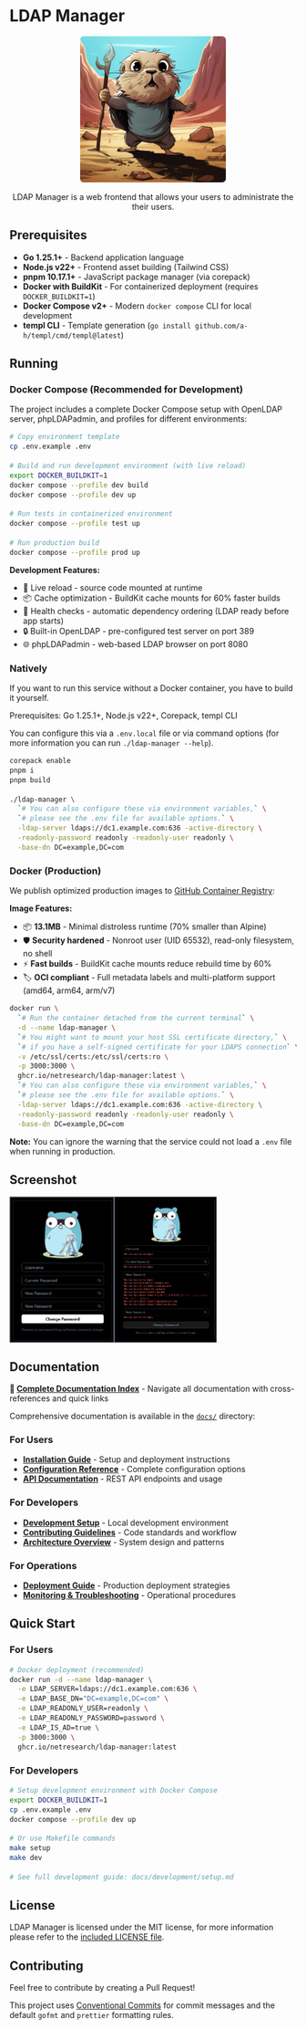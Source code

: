 # LDAP Manager

<div align=center>

  <img src="./internal/web/static/logo.webp" height="256" alt="">

<span>LDAP Manager is a web frontend that allows your users to administrate the their users.</span>

</div>

## Prerequisites

- **Go 1.25.1+** - Backend application language
- **Node.js v22+** - Frontend asset building (Tailwind CSS)
- **pnpm 10.17.1+** - JavaScript package manager (via corepack)
- **Docker with BuildKit** - For containerized deployment (requires `DOCKER_BUILDKIT=1`)
- **Docker Compose v2+** - Modern `docker compose` CLI for local development
- **templ CLI** - Template generation (`go install github.com/a-h/templ/cmd/templ@latest`)

## Running

### Docker Compose (Recommended for Development)

The project includes a complete Docker Compose setup with OpenLDAP server, phpLDAPadmin, and profiles for different environments:

```bash
# Copy environment template
cp .env.example .env

# Build and run development environment (with live reload)
export DOCKER_BUILDKIT=1
docker compose --profile dev build
docker compose --profile dev up

# Run tests in containerized environment
docker compose --profile test up

# Run production build
docker compose --profile prod up
```

**Development Features:**

- 🔄 Live reload - source code mounted at runtime
- 📦 Cache optimization - BuildKit cache mounts for 60% faster builds
- 🏥 Health checks - automatic dependency ordering (LDAP ready before app starts)
- 🔒 Built-in OpenLDAP - pre-configured test server on port 389
- 🌐 phpLDAPadmin - web-based LDAP browser on port 8080

### Natively

If you want to run this service without a Docker container, you have to build it yourself.

Prerequisites: Go 1.25.1+, Node.js v22+, Corepack, templ CLI

You can configure this via a `.env.local` file or via command options (for more information you can run `./ldap-manager --help`).

<!-- Multiline comment idea taken from https://stackoverflow.com/a/12797512 -->

```bash
corepack enable
pnpm i
pnpm build

./ldap-manager \
  `# You can also configure these via environment variables,` \
  `# please see the .env file for available options.` \
  -ldap-server ldaps://dc1.example.com:636 -active-directory \
  -readonly-password readonly -readonly-user readonly \
  -base-dn DC=example,DC=com
```

### Docker (Production)

We publish optimized production images to [GitHub Container Registry](https://github.com/netresearch/ldap-manager/pkgs/container/ldap-manager):

**Image Features:**

- 📦 **13.1MB** - Minimal distroless runtime (70% smaller than Alpine)
- 🛡️ **Security hardened** - Nonroot user (UID 65532), read-only filesystem, no shell
- ⚡ **Fast builds** - BuildKit cache mounts reduce rebuild time by 60%
- 🏷️ **OCI compliant** - Full metadata labels and multi-platform support (amd64, arm64, arm/v7)

<!-- Multiline comment idea taken from https://stackoverflow.com/a/12797512 -->

```bash
docker run \
  `# Run the container detached from the current terminal` \
  -d --name ldap-manager \
  `# You might want to mount your host SSL certificate directory,` \
  `# if you have a self-signed certificate for your LDAPS connection` \
  -v /etc/ssl/certs:/etc/ssl/certs:ro \
  -p 3000:3000 \
  ghcr.io/netresearch/ldap-manager:latest \
  `# You can also configure these via environment variables,` \
  `# please see the .env file for available options.` \
  -ldap-server ldaps://dc1.example.com:636 -active-directory \
  -readonly-password readonly -readonly-user readonly \
  -base-dn DC=example,DC=com
```

**Note:** You can ignore the warning that the service could not load a `.env` file when running in production.

## Screenshot

<img src="./docs/assets/ldap_manager_form.png" height="256" align="left" alt="">
<img src="./docs/assets/ldap_manager_form_errors.png" height="256" align="left" alt="">
<br clear="all">

## Documentation

**📌 [Complete Documentation Index](docs/INDEX.md)** - Navigate all documentation with cross-references and quick links

Comprehensive documentation is available in the [`docs/`](docs/) directory:

### For Users

- **[Installation Guide](docs/user-guide/installation.md)** - Setup and deployment instructions
- **[Configuration Reference](docs/user-guide/configuration.md)** - Complete configuration options
- **[API Documentation](docs/user-guide/api.md)** - REST API endpoints and usage

### For Developers

- **[Development Setup](docs/development/setup.md)** - Local development environment
- **[Contributing Guidelines](docs/development/contributing.md)** - Code standards and workflow
- **[Architecture Overview](docs/development/architecture.md)** - System design and patterns

### For Operations

- **[Deployment Guide](docs/operations/deployment.md)** - Production deployment strategies
- **[Monitoring & Troubleshooting](docs/operations/monitoring.md)** - Operational procedures

## Quick Start

### For Users

```bash
# Docker deployment (recommended)
docker run -d --name ldap-manager \
  -e LDAP_SERVER=ldaps://dc1.example.com:636 \
  -e LDAP_BASE_DN="DC=example,DC=com" \
  -e LDAP_READONLY_USER=readonly \
  -e LDAP_READONLY_PASSWORD=password \
  -e LDAP_IS_AD=true \
  -p 3000:3000 \
  ghcr.io/netresearch/ldap-manager:latest
```

### For Developers

```bash
# Setup development environment with Docker Compose
export DOCKER_BUILDKIT=1
cp .env.example .env
docker compose --profile dev up

# Or use Makefile commands
make setup
make dev

# See full development guide: docs/development/setup.md
```

## License

LDAP Manager is licensed under the MIT license, for more information please refer to the [included LICENSE file](LICENSE).

## Contributing

Feel free to contribute by creating a Pull Request!

This project uses [Conventional Commits](https://www.conventionalcommits.org/en/v1.0.0/) for commit messages and the default `gofmt` and `prettier` formatting rules.
